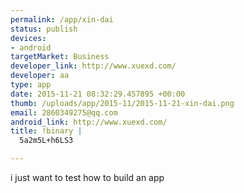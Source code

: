 ```yaml
--- 
permalink: /app/xin-dai
status: publish
devices: 
- android
targetMarket: Business
developer_link: http://www.xuexd.com/
developer: aa
type: app
date: 2015-11-21 08:32:29.457895 +00:00
thumb: /uploads/app/2015-11/2015-11-21-xin-dai.png
email: 2860349275@qq.com
android_link: http://www.xuexd.com/
title: !binary |
  5a2m5L+h6LS3

---
```


i just want to test how to build an app
